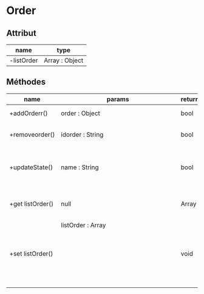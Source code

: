 # Order

## Attribut

| name | type
| --- | ---
| -listOrder | Array : Object

## Méthodes

| name | params | return | usage
| --- | --- | --- | ---
| +addOrderr() | order : Object | bool | add an order 
| +removeorder() | idorder : String | bool | remove an order 
|+updateState()|name : String|bool|ubdate the state of the order
|+get listOrder() | null | Array<Oject>|get the list of the order
|+set listOrder()|listOrder : Array<Object>|void|set the list of the order
